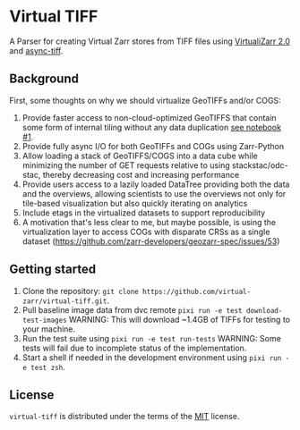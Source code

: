# Virtual TIFF

A Parser for creating Virtual Zarr stores from TIFF files using [VirtualiZarr 2.0](https://virtualizarr.readthedocs.io/en/stable/index.html) and [async-tiff](https://developmentseed.org/async-tiff/latest/).

## Background

First, some thoughts on why we should virtualize GeoTIFFs and/or COGS:

1. Provide faster access to non-cloud-optimized GeoTIFFS that contain some form of internal tiling without any data duplication [see notebook #1](demos/01_faster_loading_3.0.ipynb).
2. Provide fully async I/O for both GeoTIFFs and COGs using Zarr-Python
3. Allow loading a stack of GeoTIFFS/COGS into a data cube while minimizing the number of GET requests relative to using stackstac/odc-stac, thereby decreasing cost and increasing performance
4. Provide users access to a lazily loaded DataTree providing both the data and the overviews, allowing scientists to use the overviews not only for tile-based visualization but also quickly iterating on analytics
5. Include etags in the virtualized datasets to support reproducibility
6. A motivation that's less clear to me, but maybe possible, is using the virtualization layer to access COGs with disparate CRSs as a single dataset (https://github.com/zarr-developers/geozarr-spec/issues/53)

## Getting started

1. Clone the repository: `git clone https://github.com/virtual-zarr/virtual-tiff.git`.
2. Pull baseline image data from dvc remote `pixi run -e test download-test-images` WARNING: This will download ~1.4GB of TIFFs for testing to your machine.
3. Run the test suite using `pixi run -e test run-tests` WARNING: Some tests will fail due to incomplete status of the implementation.
4. Start a shell if needed in the development environment using `pixi run -e test zsh`.

## License

`virtual-tiff` is distributed under the terms of the [MIT](https://spdx.org/licenses/MIT.html) license.
